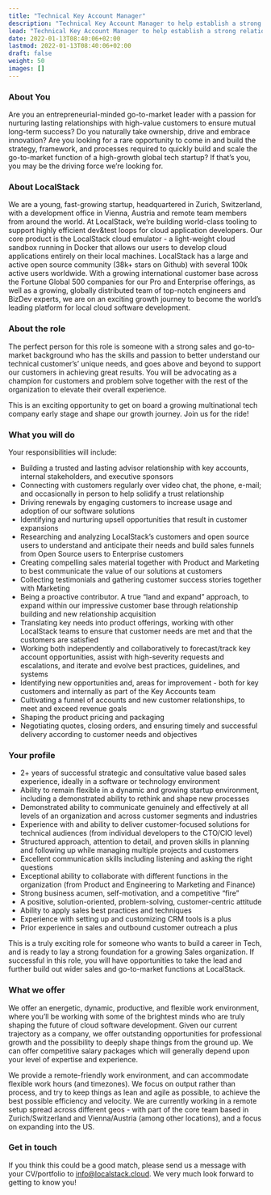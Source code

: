 ```yaml
---
title: "Technical Key Account Manager"
description: "Technical Key Account Manager to help establish a strong relationship with our customers."
lead: "Technical Key Account Manager to help establish a strong relationship with our customers."
date: 2022-01-13T08:40:06+02:00
lastmod: 2022-01-13T08:40:06+02:00
draft: false
weight: 50
images: []
---
```


### About You

Are you an entrepreneurial-minded go-to-market leader with a passion for nurturing lasting relationships with high-value customers to ensure mutual long-term success? Do you naturally take ownership, drive and embrace innovation? Are you looking for a rare opportunity to come in and build the strategy, framework, and processes required to quickly build and scale the go-to-market function of a high-growth global tech startup?
If that’s you, you may be the driving force we’re looking for.

### About LocalStack

We are a young, fast-growing startup, headquartered in Zurich, Switzerland, with a development office in Vienna, Austria and remote team members from around the world. At LocalStack, we’re building world-class tooling to support highly efficient dev&test loops for cloud application developers. Our core product is the LocalStack cloud emulator - a light-weight cloud sandbox running in Docker that allows our users to develop cloud applications entirely on their local machines. LocalStack has a large and active open source community (38k+ stars on Github) with several 100k active users worldwide. With a growing international customer base across the Fortune Global 500 companies for our Pro and Enterprise offerings, as well as a growing, globally distributed team of top-notch engineers and BizDev experts, we are on an exciting growth journey to become the world’s leading platform for local cloud software development.

### About the role

The perfect person for this role is someone with a strong sales and go-to-market background who has the skills and passion to better understand our technical customer’s’ unique needs, and goes above and beyond to support our customers in achieving great results. You will be advocating as a champion for customers and problem solve together with the rest of the organization to elevate their overall experience.

This is an exciting opportunity to get on board a growing multinational tech company early stage and shape our growth journey. Join us for the ride!

### What you will do

Your responsibilities will include:
*	Building a trusted and lasting advisor relationship with key accounts, internal stakeholders, and executive sponsors
*	Connecting with customers regularly over video chat, the phone, e-mail; and occasionally in person to help solidify a trust relationship
*	Driving renewals by engaging customers to increase usage and adoption of our software solutions
*	Identifying and nurturing upsell opportunities that result in customer expansions
*	Researching and analyzing LocalStack’s customers and open source users to understand and anticipate their needs and build sales funnels from Open Source users to Enterprise customers
*	Creating compelling sales material together with Product and Marketing to best communicate the value of our solutions at customers
*	Collecting testimonials and gathering customer success stories together with Marketing
*	Being a proactive contributor. A true “land and expand” approach, to expand within our impressive customer base through relationship building and new relationship acquisition
*	Translating key needs into product offerings, working with other LocalStack teams to ensure that customer needs are met and that the customers are satisfied
*	Working both independently and collaboratively to forecast/track key account opportunities, assist with high-severity requests and escalations, and iterate and evolve best practices, guidelines, and systems
*	Identifying new opportunities and, areas for improvement - both for key customers and internally as part of the Key Accounts team
*	Cultivating a funnel of accounts and new customer relationships, to meet and exceed revenue goals
*	Shaping the product pricing and packaging
*	Negotiating quotes, closing orders, and ensuring timely and successful delivery according to customer needs and objectives

### Your profile

*	2+ years of successful strategic and consultative value based sales experience, ideally in a software or technology environment
*	Ability to remain flexible in a dynamic and growing startup environment, including a demonstrated ability to rethink and shape new processes
*	Demonstrated ability to communicate genuinely and effectively at all levels of an organization and across customer segments and industries
*	Experience with and ability to deliver customer-focused solutions for technical audiences (from individual developers to the CTO/CIO level)
*	Structured approach, attention to detail, and proven skills in planning and following up while managing multiple projects and customers
*	Excellent communication skills including listening and asking the right questions
*	Exceptional ability to collaborate with different functions in the organization (from Product and Engineering to Marketing and Finance)
*	Strong business acumen, self-motivation, and a competitive “fire”
*	A positive, solution-oriented, problem-solving, customer-centric attitude
*	Ability to apply sales best practices and techniques
*	Experience with setting up and customizing CRM tools is a plus
*	Prior experience in sales and outbound customer outreach a plus

This is a truly exciting role for someone who wants to build a career in Tech, and is ready to lay a strong foundation for a growing Sales organization. If successful in this role, you will have opportunities to take the lead and further build out wider sales and go-to-market functions at LocalStack.

### What we offer

We offer an energetic, dynamic, productive, and flexible work environment, where you’ll be working with some of the brightest minds who are truly shaping the future of cloud software development. Given our current trajectory as a company, we offer outstanding opportunities for professional growth and the possibility to deeply shape things from the ground up. We can offer competitive salary packages which will generally depend upon your level of expertise and experience.

We provide a remote-friendly work environment, and can accommodate flexible work hours (and timezones). We focus on output rather than process, and try to keep things as lean and agile as possible, to achieve the best possible efficiency and velocity. We are currently working in a remote setup spread across different geos - with part of the core team based in Zurich/Switzerland and Vienna/Austria (among other locations), and a focus on expanding into the US.

### Get in touch

If you think this could be a good match, please send us a message with your CV/portfolio to info@localstack.cloud. We very much look forward to getting to know you!

